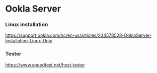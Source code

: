 # Ookla Server

### Linux installation

<https://support.ookla.com/hc/en-us/articles/234578528-OoklaServer-Installation-Linux-Unix>

### Tester

<https://www.speedtest.net/host-tester>
